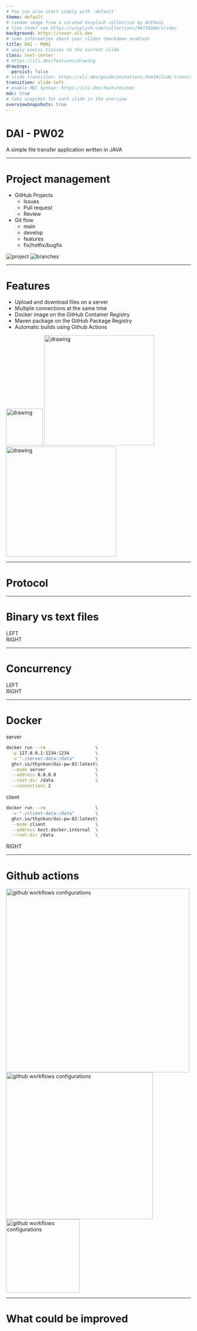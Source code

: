 ```yaml
---
# You can also start simply with 'default'
theme: default
# random image from a curated Unsplash collection by Anthony
# like them? see https://unsplash.com/collections/94734566/slidev
background: https://cover.sli.dev
# some information about your slides (markdown enabled)
title: DAI - PW02
# apply unocss classes to the current slide
class: text-center
# https://sli.dev/features/drawing
drawings:
  persist: false
# slide transition: https://sli.dev/guide/animations.html#slide-transitions
transition: slide-left
# enable MDC Syntax: https://sli.dev/features/mdc
mdc: true
# take snapshot for each slide in the overview
overviewSnapshots: true
---
```


# DAI - PW02

A simple file transfer application written in JAVA

---

# Project management

<div class="flex items-center justify-between">
  <div>
    <ul>
      <li>
        GitHub Projects
        <ul>
          <li>Issues</li>
          <li>Pull request</li>
          <li>Review</li>
        </ul>
      </li>
      <li>
        Git flow
        <ul>
          <li>main</li>
          <li>develop</li>
          <li>features</li>
          <li>fix/hotfix/bugfix</li>
        </ul>
      </li>
    </ul>
  </div>
  <div class="flex flex-col gap-10 basis-1/2">
    <img src="/assets/github-project.png"  alt="project" width="full"/>
    <img src="/assets/graph.png"  alt="branches" width="full"/>
  </div>
</div>

---

# Features

<div class="flex items-center justify-between">
  <div>
    <ul>
      <li>Upload and download files on a server</li>
      <li>Multiple connections at the same time</li>
      <li>Docker image on the GitHub Container Registry</li>
      <li>Maven package on the GitHub Package Registry</li>
      <li>Automatic builds using Github Actions</li>
    </ul>
  </div>
  <div class="flex flex-col space-y-10">
    <img src="https://upload.wikimedia.org/wikipedia/commons/9/91/Octicons-mark-github.svg"  alt="drawing" width="100"/>
    <img src="https://upload.wikimedia.org/wikipedia/commons/4/4e/Docker_%28container_engine%29_logo.svg"  alt="drawing" width="300"/>
    <img src="https://upload.wikimedia.org/wikipedia/commons/5/52/Apache_Maven_logo.svg"  alt="drawing" width="300"/>
  </div>
</div>

---

# Protocol

---


# Binary vs text files

<div class="flex items-center justify-between">
  <div>LEFT</div>
  <div class="flex flex-col space-y-10">RIGHT</div>
</div>

---

# Concurrency

<div class="flex items-center justify-between">
  <div>LEFT</div>
  <div class="flex flex-col space-y-10">RIGHT</div>
</div>

---

# Docker

<div class="flex items-stretch justify-between gap-4">
  <div>
    <span class="text-lg">
      server
    </span>

```bash
docker run --rm                   \
  -p 127.0.0.1:1234:1234          \
  -v "./server-data:/data"        \
  ghcr.io/thynkon/dai-pw-02:latest\
  --mode server                   \
  --address 0.0.0.0               \
  --root-dir /data                \
  --connections 2
```
  </div>
  <div>
  <span class="text-lg">
    client
  </span>

```bash
docker run --rm                   \
  -v "./client-data:/data"        \
  ghcr.io/thynkon/dai-pw-02:latest\
  --mode client                   \
  --address host.docker.internal  \
  --root-dir /data                \
```
  </div>
  <div>RIGHT</div>
</div>

---

# Github actions

<div class="flex items-stretch justify-between gap-4">
  <div>
      <img src="/assets/github-workflows-1.png" alt="github workflows configurations" width="500"/>
    </div>
    <div class="flex flex-col gap-10">
      <div>
        <img src="/assets/github-workflows-3.png" alt="github workflows configurations" width="400"/>
      </div>
      <div class="flex justify-center">
        <img src="/assets/github-workflows-2.png" alt="github workflows configurations" width="200"/>
      </div>
    </div>
</div>

---

# What could be improved
